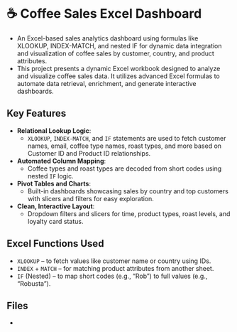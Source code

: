 # ☕ Coffee Sales Excel Dashboard

* An Excel-based sales analytics dashboard using formulas like XLOOKUP, INDEX-MATCH, and nested IF for dynamic data integration and visualization of coffee sales by customer, country, and product attributes.
* This project presents a dynamic Excel workbook designed to analyze and visualize coffee sales data. It utilizes advanced Excel formulas to automate data retrieval, enrichment, and generate interactive dashboards.

## Key Features

- **Relational Lookup Logic**:
  * `XLOOKUP`, `INDEX-MATCH`, and `IF` statements are used to fetch customer names, email, coffee type names, roast types, and more based on Customer ID and Product ID relationships.
- **Automated Column Mapping**:
  * Coffee types and roast types are decoded from short codes using nested `IF` logic.
- **Pivot Tables and Charts**:
  * Built-in dashboards showcasing sales by country and top customers with slicers and filters for easy exploration.
- **Clean, Interactive Layout**:
  * Dropdown filters and slicers for time, product types, roast levels, and loyalty card status.

## Excel Functions Used

- `XLOOKUP` – to fetch values like customer name or country using IDs.
- `INDEX` + `MATCH` – for matching product attributes from another sheet.
- `IF` (Nested) – to map short codes (e.g., “Rob”) to full values (e.g., “Robusta”).


## Files 
* 
